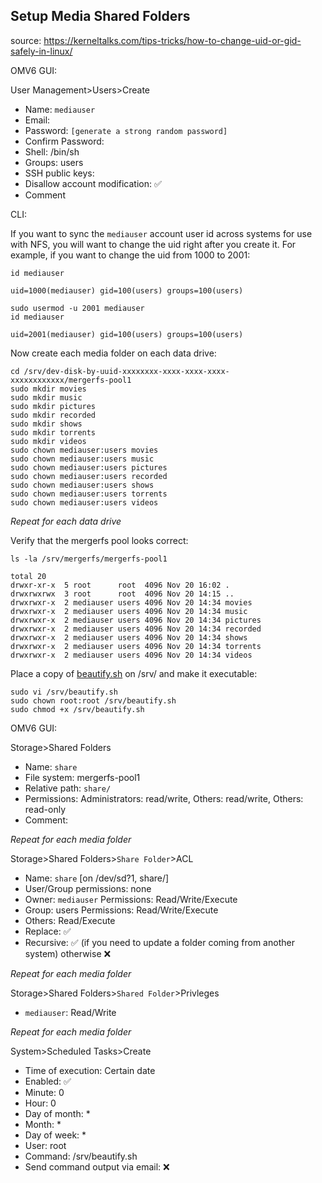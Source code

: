 ## Setup Media Shared Folders

source: https://kerneltalks.com/tips-tricks/how-to-change-uid-or-gid-safely-in-linux/  

OMV6 GUI:

User Management>Users>Create
* Name: ```mediauser```
* Email:
* Password: ```[generate a strong random password]```
* Confirm Password:
* Shell: /bin/sh
* Groups: users
* SSH public keys: 
* Disallow account modification: :white_check_mark:
* Comment

CLI:

If you want to sync the ```mediauser``` account user id across systems for use with NFS, you will want to change the uid right after you create it.  For example, if you want to change the uid from 1000 to 2001:

```console
id mediauser
```
```
uid=1000(mediauser) gid=100(users) groups=100(users)
```
```console
sudo usermod -u 2001 mediauser
id mediauser
```
```
uid=2001(mediauser) gid=100(users) groups=100(users)
```

Now create each media folder on each data drive:

```console
cd /srv/dev-disk-by-uuid-xxxxxxxx-xxxx-xxxx-xxxx-xxxxxxxxxxxx/mergerfs-pool1
sudo mkdir movies
sudo mkdir music
sudo mkdir pictures
sudo mkdir recorded
sudo mkdir shows
sudo mkdir torrents
sudo mkdir videos
sudo chown mediauser:users movies
sudo chown mediauser:users music
sudo chown mediauser:users pictures
sudo chown mediauser:users recorded
sudo chown mediauser:users shows
sudo chown mediauser:users torrents
sudo chown mediauser:users videos
```
_Repeat for each data drive_

Verify that the mergerfs pool looks correct:
```console
ls -la /srv/mergerfs/mergerfs-pool1
```

```
total 20
drwxr-xr-x  5 root      root  4096 Nov 20 16:02 .
drwxrwxrwx  3 root      root  4096 Nov 20 14:15 ..
drwxrwxr-x  2 mediauser users 4096 Nov 20 14:34 movies
drwxrwxr-x  2 mediauser users 4096 Nov 20 14:34 music
drwxrwxr-x  2 mediauser users 4096 Nov 20 14:34 pictures
drwxrwxr-x  2 mediauser users 4096 Nov 20 14:34 recorded
drwxrwxr-x  2 mediauser users 4096 Nov 20 14:34 shows
drwxrwxr-x  2 mediauser users 4096 Nov 20 14:34 torrents
drwxrwxr-x  2 mediauser users 4096 Nov 20 14:34 videos
```

Place a copy of [beautify.sh](beautify.sh) on /srv/ and make it executable:

```console
sudo vi /srv/beautify.sh
sudo chown root:root /srv/beautify.sh
sudo chmod +x /srv/beautify.sh
```

OMV6 GUI:

Storage>Shared Folders
* Name: ```share```
* File system: mergerfs-pool1
* Relative path: ```share/```
* Permissions: Administrators: read/write, Others: read/write, Others: read-only
* Comment:

_Repeat for each media folder_

Storage>Shared Folders>```Share Folder```>ACL
* Name: ```share``` [on /dev/sd?1, share/]
* User/Group permissions: none
* Owner: ```mediauser``` Permissions: Read/Write/Execute
* Group: users Permissions: Read/Write/Execute
* Others: Read/Execute
* Replace: :white_check_mark:
* Recursive: :white_check_mark: (if you need to update a folder coming from another system) otherwise :x:

_Repeat for each media folder_

Storage>Shared Folders>```Shared Folder```>Privleges
* ```mediauser```: Read/Write

_Repeat for each media folder_

System>Scheduled Tasks>Create
* Time of execution: Certain date
* Enabled: :white_check_mark:
* Minute: 0
* Hour: 0
* Day of month: *
* Month: *
* Day of week: *
* User: root
* Command: /srv/beautify.sh
* Send command output via email: :x:

